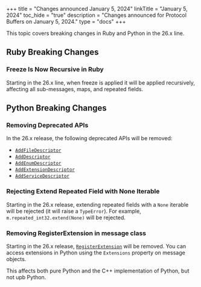 +++
title = "Changes announced January 5, 2024"
linkTitle = "January 5, 2024"
toc_hide = "true"
description = "Changes announced for Protocol Buffers on January 5, 2024."
type = "docs"
+++

This topic covers breaking changes in Ruby and Python in the 26.x line.

## Ruby Breaking Changes

### Freeze Is Now Recursive in Ruby

Starting in the 26.x line, when freeze is applied it will be applied
recursively, affecting all sub-messages, maps, and repeated fields.

## Python Breaking Changes

### Removing Deprecated APIs

In the 26.x release, the following deprecated APIs will be removed:

*   [`AddFileDescriptor`](https://googleapis.dev/python/protobuf/latest/google/protobuf/descriptor_pool.html#google.protobuf.descriptor_pool.DescriptorPool.AddFileDescriptor)
*   [`AddDescriptor`](https://googleapis.dev/python/protobuf/latest/google/protobuf/descriptor_pool.html#google.protobuf.descriptor_pool.DescriptorPool.AddDescriptor)
*   [`AddEnumDescriptor`](https://googleapis.dev/python/protobuf/latest/google/protobuf/descriptor_pool.html#google.protobuf.descriptor_pool.DescriptorPool.AddEnumDescriptor)
*   [`AddExtensionDescriptor`](https://googleapis.dev/python/protobuf/latest/google/protobuf/descriptor_pool.html#google.protobuf.descriptor_pool.DescriptorPool.AddExtensionDescriptor)
*   [`AddServiceDescriptor`](https://googleapis.dev/python/protobuf/latest/google/protobuf/descriptor_pool.html#google.protobuf.descriptor_pool.DescriptorPool.AddServiceDescriptor)

### Rejecting Extend Repeated Field with None Iterable

Starting in the 26.x release, extending repeated fields with a `None` iterable
will be rejected (it will raise a `TypeError`). For example,
`m.repeated_int32.extend(None)` will be rejected.

### Removing RegisterExtension in message class

Starting in the 26.x release,
[`RegisterExtension`](https://googleapis.dev/python/protobuf/latest/google/protobuf/descriptor_pb2.html#google.protobuf.descriptor_pb2.DescriptorProto.ExtensionRange.RegisterExtension)
will be removed. You can access extensions in Python using the `Extensions`
property on message objects.

This affects both pure Python and the C++ implementation of Python, but not upb
Python.
